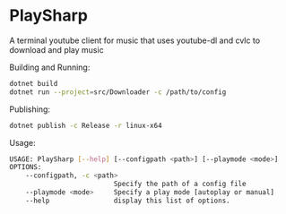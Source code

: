 # PlaySharp
A terminal youtube client for music that uses youtube-dl and cvlc to download and play music

Building and Running:
```bash
dotnet build
dotnet run --project=src/Downloader -c /path/to/config
```

Publishing:
```bash
dotnet publish -c Release -r linux-x64
```

Usage:
```bash
USAGE: PlaySharp [--help] [--configpath <path>] [--playmode <mode>]
OPTIONS:
    --configpath, -c <path>
                          Specify the path of a config file
    --playmode <mode>     Specify a play mode [autoplay or manual]
    --help                display this list of options.
```
